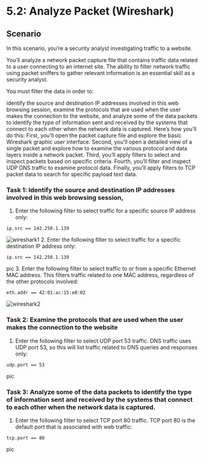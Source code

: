 # 5.2: Analyze Packet (Wireshark)

## Scenario
In this scenario, you’re a security analyst investigating traffic to a website.

You’ll analyze a network packet capture file that contains traffic data related to a user connecting to an internet site. The ability to filter network traffic using packet sniffers to gather relevant information is an essential skill as a security analyst.

You must filter the data in order to:

identify the source and destination IP addresses involved in this web browsing session,
examine the protocols that are used when the user makes the connection to the website, and
analyze some of the data packets to identify the type of information sent and received by the systems that connect to each other when the network data is captured.
Here’s how you’ll do this: First, you’ll open the packet capture file and explore the basic Wireshark graphic user interface. Second, you’ll open a detailed view of a single packet and explore how to examine the various protocol and data layers inside a network packet. Third, you’ll apply filters to select and inspect packets based on specific criteria. Fourth, you’ll filter and inspect UDP DNS traffic to examine protocol data. Finally, you’ll apply filters to TCP packet data to search for specific payload text data.


### Task 1: Identify the source and destination IP addresses involved in this web browsing session,
1. Enter the following filter to select traffic for a specific source IP address only:
```
ip.src == 142.250.1.139
```
![wireshark1](https://private-user-images.githubusercontent.com/192469717/407102767-04c34e1f-8964-4baf-a3ac-1ca784497cdb.png?jwt=eyJhbGciOiJIUzI1NiIsInR5cCI6IkpXVCJ9.eyJpc3MiOiJnaXRodWIuY29tIiwiYXVkIjoicmF3LmdpdGh1YnVzZXJjb250ZW50LmNvbSIsImtleSI6ImtleTUiLCJleHAiOjE3MzgwMTUyNDgsIm5iZiI6MTczODAxNDk0OCwicGF0aCI6Ii8xOTI0Njk3MTcvNDA3MTAyNzY3LTA0YzM0ZTFmLTg5NjQtNGJhZi1hM2FjLTFjYTc4NDQ5N2NkYi5wbmc_WC1BbXotQWxnb3JpdGhtPUFXUzQtSE1BQy1TSEEyNTYmWC1BbXotQ3JlZGVudGlhbD1BS0lBVkNPRFlMU0E1M1BRSzRaQSUyRjIwMjUwMTI3JTJGdXMtZWFzdC0xJTJGczMlMkZhd3M0X3JlcXVlc3QmWC1BbXotRGF0ZT0yMDI1MDEyN1QyMTU1NDhaJlgtQW16LUV4cGlyZXM9MzAwJlgtQW16LVNpZ25hdHVyZT0wZGZiNmVhMDI2MjJmOThjOGIwOWEyZWNlYTVjZjJhMzg5NGM2Yjg5ZGNmMjJmOGQwYTFkNzM5NWEwN2VhMjVhJlgtQW16LVNpZ25lZEhlYWRlcnM9aG9zdCJ9.Wzn6DN_sY3x9NBVBwR2HwaePHQ9u_QskUg0S2gcOncE)
2. Enter the following filter to select traffic for a specific destination IP address only:
```
ip.src == 142.250.1.139
```
pic
3. Enter the following filter to select traffic to or from a specific Ethernet MAC address. This filters traffic related to one MAC address, regardless of the other protocols involved:
```
eth.addr == 42:01:ac:15:e0:02
```
![wireshark2](https://private-user-images.githubusercontent.com/192469717/407102830-21f08a0c-3612-419a-99ab-b1ca5a267385.png?jwt=eyJhbGciOiJIUzI1NiIsInR5cCI6IkpXVCJ9.eyJpc3MiOiJnaXRodWIuY29tIiwiYXVkIjoicmF3LmdpdGh1YnVzZXJjb250ZW50LmNvbSIsImtleSI6ImtleTUiLCJleHAiOjE3MzgwMTU3MzksIm5iZiI6MTczODAxNTQzOSwicGF0aCI6Ii8xOTI0Njk3MTcvNDA3MTAyODMwLTIxZjA4YTBjLTM2MTItNDE5YS05OWFiLWIxY2E1YTI2NzM4NS5wbmc_WC1BbXotQWxnb3JpdGhtPUFXUzQtSE1BQy1TSEEyNTYmWC1BbXotQ3JlZGVudGlhbD1BS0lBVkNPRFlMU0E1M1BRSzRaQSUyRjIwMjUwMTI3JTJGdXMtZWFzdC0xJTJGczMlMkZhd3M0X3JlcXVlc3QmWC1BbXotRGF0ZT0yMDI1MDEyN1QyMjAzNTlaJlgtQW16LUV4cGlyZXM9MzAwJlgtQW16LVNpZ25hdHVyZT00OGI2ZGU0NmVhZjQ0YzczNTVkN2Y1ZDhhZjA3N2MxNzhmMzIxMDQzOTViMGFmMThkZGNlMDlmMzhlNDFkOGJhJlgtQW16LVNpZ25lZEhlYWRlcnM9aG9zdCJ9.Y821zlaEhF06pEUW27jMKUjxv1pqg1Rnc8yHiGCf3SE)


### Task 2: Examine the protocols that are used when the user makes the connection to the website
1. Enter the following filter to select UDP port 53 traffic. DNS traffic uses UDP port 53, so this will list traffic related to DNS queries and responses only:
```
udp.port == 53
```
pic

### Task 3: Analyze some of the data packets to identify the type of information sent and received by the systems that connect to each other when the network data is captured.
1. Enter the following filter to select TCP port 80 traffic. TCP port 80 is the default port that is associated with web traffic:
```
tcp.port == 80
```
pic
